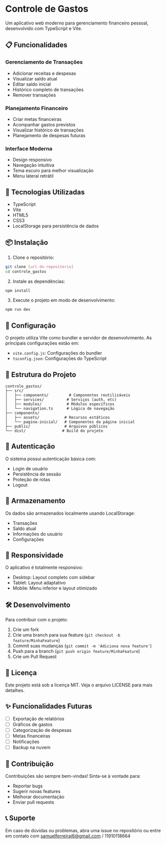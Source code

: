 # Controle de Gastos

Um aplicativo web moderno para gerenciamento financeiro pessoal, desenvolvido com TypeScript e Vite.

## 📋 Funcionalidades

### Gerenciamento de Transações
- Adicionar receitas e despesas
- Visualizar saldo atual
- Editar saldo inicial
- Histórico completo de transações
- Remover transações

### Planejamento Financeiro
- Criar metas financeiras
- Acompanhar gastos previstos
- Visualizar histórico de transações
- Planejamento de despesas futuras

### Interface Moderna
- Design responsivo
- Navegação intuitiva
- Tema escuro para melhor visualização
- Menu lateral retrátil

## 🚀 Tecnologias Utilizadas

- TypeScript
- Vite
- HTML5
- CSS3
- LocalStorage para persistência de dados

## 📦 Instalação

1. Clone o repositório:
```bash
git clone [url-do-repositorio]
cd controle_gastos
```

2. Instale as dependências:
```bash
npm install
```

3. Execute o projeto em modo de desenvolvimento:
```bash
npm run dev
```

## 🔧 Configuração

O projeto utiliza Vite como bundler e servidor de desenvolvimento. As principais configurações estão em:

- `vite.config.js`: Configurações do bundler
- `tsconfig.json`: Configurações do TypeScript

## 📁 Estrutura do Projeto

```
controle_gastos/
├── src/
│   ├── components/         # Componentes reutilizáveis
│   ├── services/          # Serviços (auth, etc)
│   ├── modules/           # Módulos específicos
│   └── navigation.ts      # Lógica de navegação
├── components/
│   ├── assets/           # Recursos estáticos
│   └── pagina-inicial/   # Componentes da página inicial
├── public/               # Arquivos públicos
└── dist/                # Build do projeto
```

## 🔐 Autenticação

O sistema possui autenticação básica com:
- Login de usuário
- Persistência de sessão
- Proteção de rotas
- Logout

## 💾 Armazenamento

Os dados são armazenados localmente usando LocalStorage:
- Transações
- Saldo atual
- Informações do usuário
- Configurações

## 📱 Responsividade

O aplicativo é totalmente responsivo:
- Desktop: Layout completo com sidebar
- Tablet: Layout adaptativo
- Mobile: Menu inferior e layout otimizado

## 🛠️ Desenvolvimento

Para contribuir com o projeto:

1. Crie um fork
2. Crie uma branch para sua feature (`git checkout -b feature/MinhaFeature`)
3. Commit suas mudanças (`git commit -m 'Adiciona nova feature'`)
4. Push para a branch (`git push origin feature/MinhaFeature`)
5. Crie um Pull Request

## 📄 Licença

Este projeto está sob a licença MIT. Veja o arquivo LICENSE para mais detalhes.

## ✨ Funcionalidades Futuras

- [ ] Exportação de relatórios
- [ ] Gráficos de gastos
- [ ] Categorização de despesas
- [ ] Metas financeiras
- [ ] Notificações
- [ ] Backup na nuvem

## 🤝 Contribuição

Contribuições são sempre bem-vindas! Sinta-se à vontade para:

- Reportar bugs
- Sugerir novas features
- Melhorar documentação
- Enviar pull requests

## 📞 Suporte

Em caso de dúvidas ou problemas, abra uma issue no repositório ou entre em contato com samuelferreiraj6@gmail.com / 11910118664
